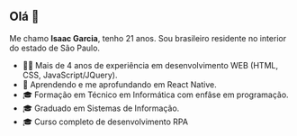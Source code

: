 ## Olá 👋

Me chamo **Isaac Garcia**, tenho 21 anos. Sou brasileiro residente no interior do estado de São Paulo. 

- 👨‍💻 Mais de 4 anos de experiência em desenvolvimento WEB (HTML, CSS, JavaScript/JQuery).
- 📱 Aprendendo e me aprofundando em React Native.
- 🎓 Formação em Técnico em Informática com enfâse em programação.
- 🎓 Graduado em Sistemas de Informação.
- 🎓 Curso completo de desenvolvimento RPA

